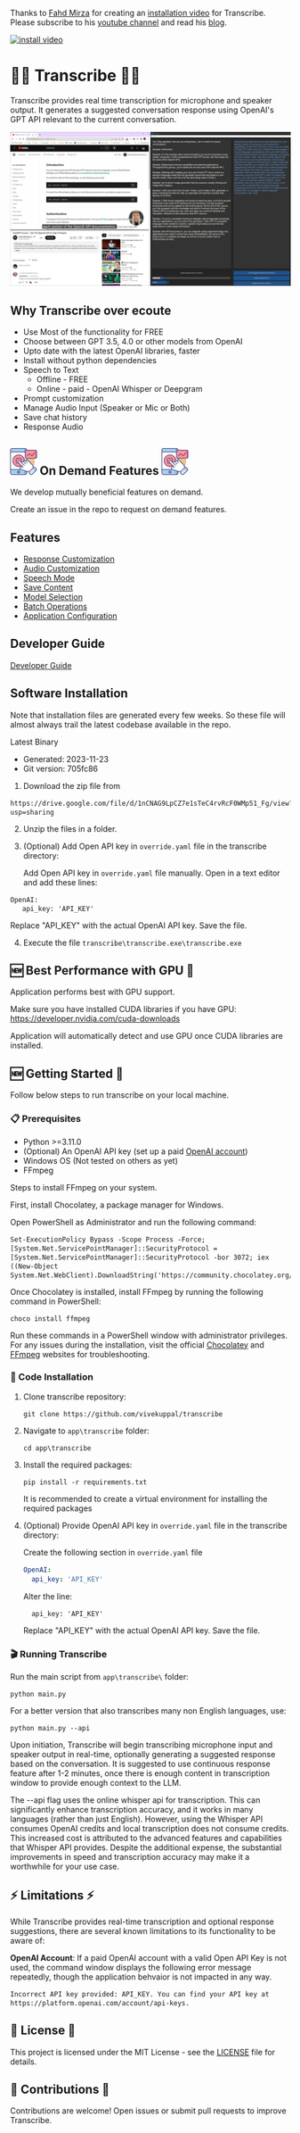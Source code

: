 
Thanks to [Fahd Mirza](https://www.fahdmirza.com/) for creating an [installation video](https://www.youtube.com/watch?v=RX86zKdCpMc) for Transcribe.
Please subscribe to his [youtube channel](https://www.youtube.com/@fahdmirza) and read his [blog](https://www.fahdmirza.com/).

[![install video](https://img.youtube.com/vi/RX86zKdCpMc/0.jpg)](https://www.youtube.com/watch?v=RX86zKdCpMc)

# 👂🏻️ Transcribe ✍🏼️

Transcribe provides real time transcription for microphone and speaker output. It generates a suggested conversation response using OpenAI's GPT API relevant to the current conversation.

![Screenshot](assets/Screenshot.png)

## Why Transcribe over ecoute ##
- Use Most of the functionality for FREE
- Choose between GPT 3.5, 4.0 or other models from OpenAI
- Upto date with the latest OpenAI libraries, faster
- Install without python dependencies
- Speech to Text
    - Offline - FREE
    - Online - paid - OpenAI Whisper or Deepgram
- Prompt customization
- Manage Audio Input (Speaker or Mic or Both)
- Save chat history
- Response Audio

## ![Alt text](assets/on-demand-service-48.png) On Demand Features ![Alt text](assets/on-demand-service-48.png) ##
We develop mutually beneficial features on demand.

Create an issue in the repo to request on demand features.

## Features ##
- [Response Customization](./docs/ResponseCustomization.md)
- [Audio Customization](./docs/AudioCustomization.md)
- [Speech Mode](./docs/SpeechMode.md)
- [Save Content](./docs/SaveContent.md)
- [Model Selection](./docs/ModelSelection.md)
- [Batch Operations](./docs/BatchOperations.md)
- [Application Configuration](./docs/AppConfig.md)

## Developer Guide ##
[Developer Guide](./docs/DeveloperGuide.md)


## Software Installation

Note that installation files are generated every few weeks. So these file will almost always trail the latest codebase available in the repo.

Latest Binary
- Generated: 2023-11-23
- Git version: 705fc86

1. Download the zip file from
```
https://drive.google.com/file/d/1nCNAG9LpCZ7e1sTeC4rvRcF0WMp51_Fg/view?usp=sharing
```
2. Unzip the files in a folder.

3. (Optional) Add Open API key in `override.yaml` file in the transcribe directory:

   Add Open API key in `override.yaml` file manually. Open in a text editor and add these lines:

```
OpenAI:
   api_key: 'API_KEY'
```

   Replace "API_KEY" with the actual OpenAI API key. Save the file.

4. Execute the file `transcribe\transcribe.exe\transcribe.exe`

## 🆕 Best Performance with GPU 🥇
Application performs best with GPU support.

Make sure you have installed CUDA libraries if you have GPU: https://developer.nvidia.com/cuda-downloads

Application will automatically detect and use GPU once CUDA libraries are installed.

## 🆕 Getting Started 🥇

Follow below steps to run transcribe on your local machine.

### 📋 Prerequisites

- Python >=3.11.0
- (Optional) An OpenAI API key (set up a paid [OpenAI account](https://platform.openai.com/))
- Windows OS (Not tested on others as yet)
- FFmpeg

Steps to install FFmpeg on your system.

First, install Chocolatey, a package manager for Windows.

Open PowerShell as Administrator and run the following command:
```
Set-ExecutionPolicy Bypass -Scope Process -Force; [System.Net.ServicePointManager]::SecurityProtocol = [System.Net.ServicePointManager]::SecurityProtocol -bor 3072; iex ((New-Object System.Net.WebClient).DownloadString('https://community.chocolatey.org/install.ps1'))
```
Once Chocolatey is installed, install FFmpeg by running the following command in PowerShell:
```
choco install ffmpeg
```
Run these commands in a PowerShell window with administrator privileges. For any issues during the installation, visit the official [Chocolatey](https://chocolatey.org/) and [FFmpeg](https://ffmpeg.org/) websites for troubleshooting.

### 🔧 Code Installation

1. Clone transcribe repository:

   ```
   git clone https://github.com/vivekuppal/transcribe
   ```

2. Navigate to `app\transcribe` folder:

   ```
   cd app\transcribe
   ```

3. Install the required packages:

   ```
   pip install -r requirements.txt
   ```
   
   It is recommended to create a virtual environment for installing the required packages
   
4. (Optional) Provide OpenAI API key in `override.yaml` file in the transcribe directory:

   Create the following section in `override.yaml` file
   ```yaml
   OpenAI:
     api_key: 'API_KEY'
   ```
   Alter the line:
   
      ```
        api_key: 'API_KEY'
      ```
      Replace "API_KEY" with the actual OpenAI API key. Save the file.


### 🎬 Running Transcribe

Run the main script from `app\transcribe\` folder:

```
python main.py
```

For a better version that also transcribes many non English languages, use:

```
python main.py --api
```

Upon initiation, Transcribe will begin transcribing microphone input and speaker output in real-time, optionally generating a suggested response based on the conversation. It is suggested to use continuous response feature after 1-2 minutes, once there is enough content in transcription window to provide enough context to the LLM.

The --api flag uses the online whisper api for transcription. This can significantly enhance transcription  accuracy, and it works in many languages (rather than just English). However, using the Whisper API consumes OpenAI credits and local transcription does not consume credits. This increased cost is attributed to the advanced features and capabilities that Whisper API provides. Despite the additional expense, the substantial improvements in speed and transcription accuracy may make it a worthwhile for your use case.

## ⚡️ Limitations ⚡️

While Transcribe provides real-time transcription and optional response suggestions, there are several known limitations to its functionality to be aware of:

**OpenAI Account**: If a paid OpenAI account with a valid Open API Key is not used, the command window displays the following error message repeatedly, though the application behvaior is not impacted in any way.
```
Incorrect API key provided: API_KEY. You can find your API key at https://platform.openai.com/account/api-keys.
```

## 👤 License 📖
This project is licensed under the MIT License - see the [LICENSE](LICENSE) file for details.

## 🤝 Contributions 🤝

Contributions are welcome! Open issues or submit pull requests to improve Transcribe.
